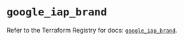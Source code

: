 # `google_iap_brand`

Refer to the Terraform Registry for docs: [`google_iap_brand`](https://registry.terraform.io/providers/hashicorp/google-beta/6.7.0/docs/resources/google_iap_brand).
